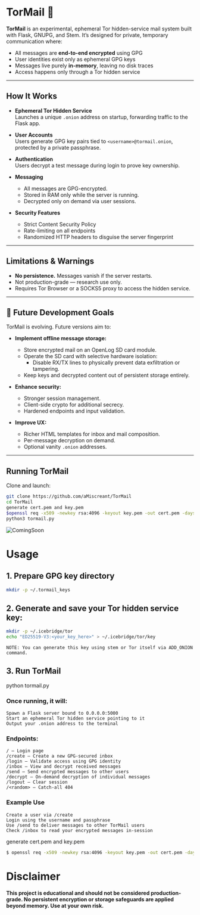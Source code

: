 # TorMail 🧅

**TorMail** is an experimental, ephemeral Tor hidden-service mail system built with Flask, GNUPG, and Stem. It’s designed for private, temporary communication where:

- All messages are **end-to-end encrypted** using GPG  
- User identities exist only as ephemeral GPG keys  
- Messages live purely **in-memory**, leaving no disk traces  
- Access happens only through a Tor hidden service  

---

## How It Works

- **Ephemeral Tor Hidden Service**  
    Launches a unique `.onion` address on startup, forwarding traffic to the Flask app.

- **User Accounts**  
    Users generate GPG key pairs tied to `<username>@tormail.onion`, protected by a private passphrase.

- **Authentication**  
    Users decrypt a test message during login to prove key ownership.

- **Messaging**  
    - All messages are GPG-encrypted.  
    - Stored in RAM only while the server is running.  
    - Decrypted only on demand via user sessions.

- **Security Features**  
    - Strict Content Security Policy  
    - Rate-limiting on all endpoints  
    - Randomized HTTP headers to disguise the server fingerprint

---

## Limitations & Warnings

- **No persistence.** Messages vanish if the server restarts.
- Not production-grade — research use only.
- Requires Tor Browser or a SOCKS5 proxy to access the hidden service.

---

## 🚀 Future Development Goals

TorMail is evolving. Future versions aim to:

- **Implement offline message storage:**
    - Store encrypted mail on an OpenLog SD card module.
    - Operate the SD card with selective hardware isolation:
        - Disable RX/TX lines to physically prevent data exfiltration or tampering.
    - Keep keys and decrypted content out of persistent storage entirely.

- **Enhance security:**
    - Stronger session management.
    - Client-side crypto for additional secrecy.
    - Hardened endpoints and input validation.

- **Improve UX:**
    - Richer HTML templates for inbox and mail composition.
    - Per-message decryption on demand.
    - Optional vanity `.onion` addresses.

---

## Running TorMail

Clone and launch:

```bash
git clone https://github.com/aMiscreant/TorMail
cd TorMail
generate cert.pem and key.pem
$openssl req -x509 -newkey rsa:4096 -keyout key.pem -out cert.pem -days 365 -nodes -subj "/CN=YOUR_VANITY.onion"
python3 tormail.py
```

![ComingSoon](https://github.com/user-attachments/assets/1f33ef23-6a40-4735-ba20-ad16f4855afd)


# **Usage**

## 1. Prepare GPG key directory
```bash
mkdir -p ~/.tormail_keys

```

## 2. Generate and save your Tor hidden service key:
```bash
mkdir -p ~/.icebridge/tor
echo "ED25519-V3:<your_key_here>" > ~/.icebridge/tor/key

```

    NOTE: You can generate this key using stem or Tor itself via ADD_ONION command.

## 3. Run TorMail
python tormail.py

### Once running, it will:
    Spawn a Flask server bound to 0.0.0.0:5000
    Start an ephemeral Tor hidden service pointing to it
    Output your .onion address to the terminal

### Endpoints:
    / – Login page
    /create – Create a new GPG-secured inbox
    /login – Validate access using GPG identity
    /inbox – View and decrypt received messages
    /send – Send encrypted messages to other users
    /decrypt – On-demand decryption of individual messages
    /logout – Clear session
    /<random> – Catch-all 404

### Example Use
    Create a user via /create
    Login using the username and passphrase
    Use /send to deliver messages to other TorMail users
    Check /inbox to read your encrypted messages in-session


generate cert.pem and key.pem
```bash
$ openssl req -x509 -newkey rsa:4096 -keyout key.pem -out cert.pem -days 365 -nodes -subj "/CN=YOUR_VANITY.onion"

```

# Disclaimer

**This project is educational and should not be considered production-grade. No persistent encryption or storage safeguards are applied beyond memory. Use at your own risk.**
